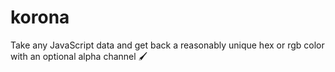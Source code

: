 # korona
Take any JavaScript data and get back a reasonably unique hex or rgb color with an optional alpha channel 🖌
